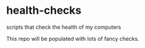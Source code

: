 # health-checks
scripts that check the health of my computers

This repo will be populated with lots of fancy checks.
